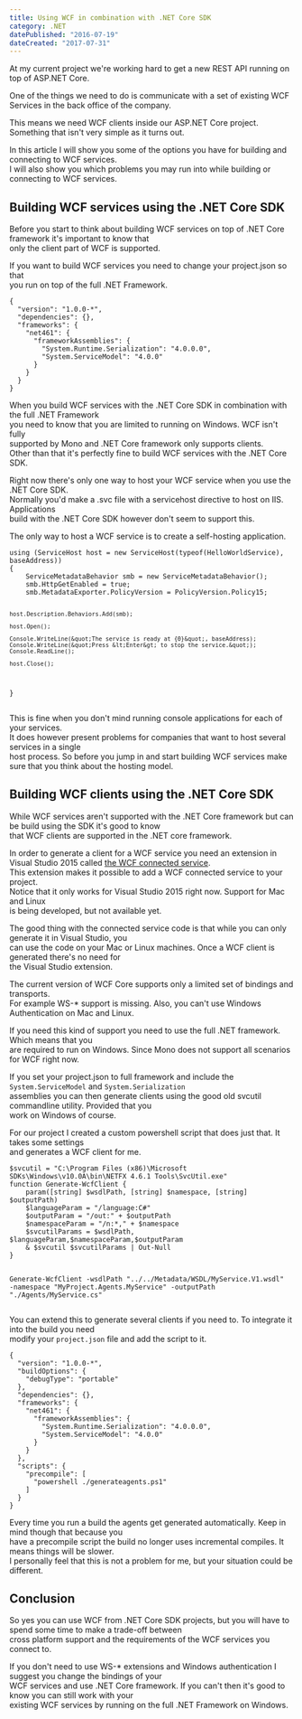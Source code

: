 ```yaml
---
title: Using WCF in combination with .NET Core SDK
category: .NET
datePublished: "2016-07-19"
dateCreated: "2017-07-31"
---
```


<!--kg-card-begin: markdown--><p>At my current project we're working hard to get a new REST API running on top of ASP.NET Core.<br>

One of the things we need to do is communicate with a set of existing WCF Services in the back office of the company.</p>

<p>This means we need WCF clients inside our ASP.NET Core project. Something that isn't very simple as it turns out.</p>
<!-- more -->
<p>In this article I will show you some of the options you have for building and connecting to WCF services.<br>
I will also show you which problems you may run into while building or connecting to WCF services.</p>
<h2 id="buildingwcfservicesusingthenetcoresdk">Building WCF services using the .NET Core SDK</h2>
<p>Before you start to think about building WCF services on top of .NET Core framework it's important to know that<br>
only the client part of WCF is supported.</p>
<p>If you want to build WCF services you need to change your project.json so that<br>
you run on top of the full .NET Framework.</p>
<pre><code class="language-json">{
  &quot;version&quot;: &quot;1.0.0-*&quot;,
  &quot;dependencies&quot;: {},
  &quot;frameworks&quot;: {
    &quot;net461&quot;: {
      &quot;frameworkAssemblies&quot;: {
        &quot;System.Runtime.Serialization&quot;: &quot;4.0.0.0&quot;,
        &quot;System.ServiceModel&quot;: &quot;4.0.0&quot;
      }
    }
  }
}
</code></pre>
<p>When you build WCF services with the .NET Core SDK in combination with the full .NET Framework<br>
you need to know that you are limited to running on Windows. WCF isn't fully<br>
supported by Mono and .NET Core framework only supports clients.<br>
Other than that it's perfectly fine to build WCF services with the .NET Core SDK.</p>
<p>Right now there's only one way to host your WCF service when you use the .NET Core SDK.<br>
Normally you'd make a .svc file with a servicehost directive to host on IIS. Applications<br>
build with the .NET Core SDK however don't seem to support this.</p>
<p>The only way to host a WCF service is to create a self-hosting application.</p>
<pre><code class="language-csharp">using (ServiceHost host = new ServiceHost(typeof(HelloWorldService), baseAddress))
{
    ServiceMetadataBehavior smb = new ServiceMetadataBehavior();
    smb.HttpGetEnabled = true;
    smb.MetadataExporter.PolicyVersion = PolicyVersion.Policy15;

    host.Description.Behaviors.Add(smb);

    host.Open();

    Console.WriteLine(&quot;The service is ready at {0}&quot;, baseAddress);
    Console.WriteLine(&quot;Press &lt;Enter&gt; to stop the service.&quot;);
    Console.ReadLine();

    host.Close();

}
</code></pre>

<p>This is fine when you don't mind running console applications for each of your services.<br>
It does however present problems for companies that want to host several services in a single<br>
host process. So before you jump in and start building WCF services make sure that you think about the hosting model.</p>
<h2 id="buildingwcfclientsusingthenetcoresdk">Building WCF clients using the .NET Core SDK</h2>
<p>While WCF services aren't supported with the .NET Core framework but can be build using the SDK it's good to know<br>
that WCF clients are supported in the .NET core framework.</p>
<p>In order to generate a client for a WCF service you need an extension in<br>
Visual Studio 2015 called <a href="https://visualstudiogallery.msdn.microsoft.com/c3b3666e-a928-4136-9346-22e30c949c08">the WCF connected service</a>.<br>
This extension makes it possible to add a WCF connected service to your project.<br>
Notice that it only works for Visual Studio 2015 right now. Support for Mac and Linux<br>
is being developed, but not available yet.</p>
<p>The good thing with the connected service code is that while you can only generate it in Visual Studio, you<br>
can use the code on your Mac or Linux machines. Once a WCF client is generated there's no need for<br>
the Visual Studio extension.</p>
<p>The current version of WCF Core supports only a limited set of bindings and transports.<br>
For example WS-* support is missing. Also, you can't use Windows Authentication on Mac and Linux.</p>
<p>If you need this kind of support you need to use the full .NET framework. Which means that you<br>
are required to run on Windows. Since Mono does not support all scenarios for WCF right now.</p>
<p>If you set your project.json to full framework and include the <code>System.ServiceModel</code> and <code>System.Serialization</code><br>
assemblies you can then generate clients using the good old svcutil commandline utility. Provided that you<br>
work on Windows of course.</p>
<p>For our project I created a custom powershell script that does just that. It takes some settings<br>
and generates a WCF client for me.</p>
<pre><code class="language-powershell">$svcutil = &quot;C:\Program Files (x86)\Microsoft SDKs\Windows\v10.0A\bin\NETFX 4.6.1 Tools\SvcUtil.exe&quot;
function Generate-WcfClient {
	param([string] $wsdlPath, [string] $namespace, [string] $outputPath)
	$languageParam = &quot;/language:C#&quot;
	$outputParam = &quot;/out:&quot; + $outputPath
	$namespaceParam = &quot;/n:*,&quot; + $namespace
	$svcutilParams = $wsdlPath, $languageParam,$namespaceParam,$outputParam
	&amp; $svcutil $svcutilParams | Out-Null
}

Generate-WcfClient -wsdlPath &quot;../../Metadata/WSDL/MyService.V1.wsdl&quot; -namespace &quot;MyProject.Agents.MyService&quot; -outputPath &quot;./Agents/MyService.cs&quot;
</code></pre>

<p>You can extend this to generate several clients if you need to. To integrate it into the build you need<br>
modify your <code>project.json</code> file and add the script to it.</p>
<pre><code class="language-json">{
  &quot;version&quot;: &quot;1.0.0-*&quot;,
  &quot;buildOptions&quot;: {
    &quot;debugType&quot;: &quot;portable&quot;
  },
  &quot;dependencies&quot;: {},
  &quot;frameworks&quot;: {
    &quot;net461&quot;: {
      &quot;frameworkAssemblies&quot;: {
        &quot;System.Runtime.Serialization&quot;: &quot;4.0.0.0&quot;,
        &quot;System.ServiceModel&quot;: &quot;4.0.0&quot;
      }
    }
  },
  &quot;scripts&quot;: {
    &quot;precompile&quot;: [
      &quot;powershell ./generateagents.ps1&quot;
    ]
  }
}
</code></pre>
<p>Every time you run a build the agents get generated automatically. Keep in mind though that because you<br>
have a precompile script the build no longer uses incremental compiles. It means things will be slower.<br>
I personally feel that this is not a problem for me, but your situation could be different.</p>
<h2 id="conclusion">Conclusion</h2>
<p>So yes you can use WCF from .NET Core SDK projects, but you will have to spend some time to make a trade-off between<br>
cross platform support and the requirements of the WCF services you connect to.</p>
<p>If you don't need to use WS-* extensions and Windows authentication I suggest you change the bindings of your<br>
WCF services and use .NET Core framework. If you can't then it's good to know you can still work with your<br>
existing WCF services by running on the full .NET Framework on Windows.</p>
<!--kg-card-end: markdown-->
